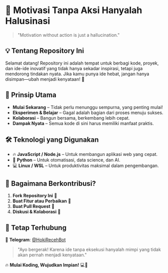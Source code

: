 # 🚀 Motivasi Tanpa Aksi Hanyalah Halusinasi

> "Motivation without action is just a hallucination."

## 💡 Tentang Repository Ini

Selamat datang! Repository ini adalah tempat untuk berbagi kode, proyek, dan ide-ide inovatif yang tidak hanya sekadar inspirasi, tetapi juga mendorong tindakan nyata. Jika kamu punya ide hebat, jangan hanya disimpan—ubah menjadi kenyataan! 🚀

## 🎯 Prinsip Utama

- **Mulai Sekarang** – Tidak perlu menunggu sempurna, yang penting mulai!
- **Eksperimen & Belajar** – Gagal adalah bagian dari proses menuju sukses.
- **Kolaborasi** – Bangun bersama, berkembang lebih cepat.
- **Dampak Nyata** – Semua kode di sini harus memiliki manfaat praktis.

## 🛠 Teknologi yang Digunakan

- 🔥 **JavaScript / Node.js** – Untuk membangun aplikasi web yang cepat.
- 🐍 **Python** – Untuk otomatisasi, data science, dan AI.
- 💻 **Linux / WSL** – Untuk produktivitas maksimal dalam pengembangan.

## 🚀 Bagaimana Berkontribusi?

1. **Fork Repository Ini** 🍴
2. **Buat Fitur atau Perbaikan** 🔧
3. **Buat Pull Request** 📩
4. **Diskusi & Kolaborasi** 🤝

## 📢 Tetap Terhubung

📩 **Telegram**: [@HokiRecehBot](https://t.me/HokiRecehBot)  

> "Ayo bergerak! Karena ide tanpa eksekusi hanyalah mimpi yang tidak akan pernah menjadi kenyataan."

🔥 **Mulai Koding, Wujudkan Impian!** 💻🚀

